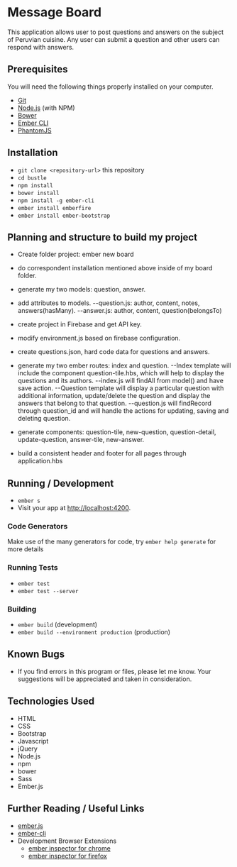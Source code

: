 # Message Board

This application allows user to post questions and answers on the subject of Peruvian cuisine. Any user can submit a question and other users can respond with answers.

## Prerequisites

You will need the following things properly installed on your computer.

* [Git](https://git-scm.com/)
* [Node.js](https://nodejs.org/) (with NPM)
* [Bower](https://bower.io/)
* [Ember CLI](https://ember-cli.com/)
* [PhantomJS](http://phantomjs.org/)

## Installation

* `git clone <repository-url>` this repository
* `cd bustle`
* `npm install`
* `bower install`
*  `npm install -g ember-cli`
* `ember install emberfire`
* `ember install ember-bootstrap`

## Planning and structure to build my project

* Create folder project: ember new board
* do correspondent installation mentioned above inside of my board folder.
* generate my two models: question, answer.
* add attributes to models.
--question.js: author, content, notes, answers(hasMany).
--answer.js: author, content, question(belongsTo)
* create project in Firebase and get API key.
* modify environment.js based on firebase configuration.
* create questions.json, hard code data for questions and answers.
* generate my two ember routes: index and question.
 --Index template will include the component question-tile.hbs, which will help to display the questions and its authors.
 --index.js will findAll from model() and have save action.
 --Question template will display a particular question with additional information, update/delete the question and display the answers that belong to that question.
 --question.js will findRecord through question_id and will handle the actions for updating, saving and deleting question.

* generate components: question-tile, new-question, question-detail, update-question, answer-tile, new-answer.

* build a consistent header and footer for all pages through application.hbs

## Running / Development

* `ember s`
* Visit your app at [http://localhost:4200](http://localhost:4200).

### Code Generators

Make use of the many generators for code, try `ember help generate` for more details

### Running Tests

* `ember test`
* `ember test --server`

### Building

* `ember build` (development)
* `ember build --environment production` (production)

## Known Bugs

* If you find errors in this program or files, please let me know. Your suggestions will be appreciated and taken in consideration.

## Technologies Used
  * HTML
  * CSS
  * Bootstrap
  * Javascript
  * jQuery
  * Node.js
  * npm
  * bower
  * Sass
  * Ember.js

## Further Reading / Useful Links

* [ember.js](http://emberjs.com/)
* [ember-cli](https://ember-cli.com/)
* Development Browser Extensions
  * [ember inspector for chrome](https://chrome.google.com/webstore/detail/ember-inspector/bmdblncegkenkacieihfhpjfppoconhi)
  * [ember inspector for firefox](https://addons.mozilla.org/en-US/firefox/addon/ember-inspector/)
